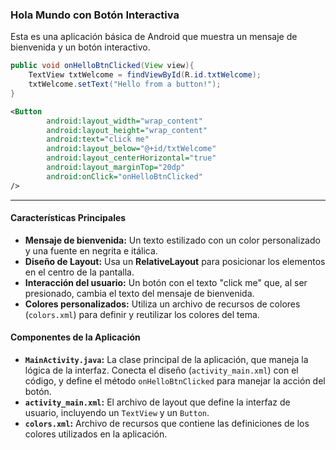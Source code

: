 ### Hola Mundo con Botón Interactiva

Esta es una aplicación básica de Android que muestra un mensaje de bienvenida y un botón interactivo.


```java
public void onHelloBtnClicked(View view){
    TextView txtWelcome = findViewById(R.id.txtWelcome);
    txtWelcome.setText("Hello from a button!");
}
```

```xml
<Button
        android:layout_width="wrap_content"
        android:layout_height="wrap_content"
        android:text="click me"
        android:layout_below="@+id/txtWelcome"
        android:layout_centerHorizontal="true"
        android:layout_marginTop="20dp"
        android:onClick="onHelloBtnClicked"
/>
```

---

#### Características Principales

* **Mensaje de bienvenida:** Un texto estilizado con un color personalizado y una fuente en negrita e itálica.
* **Diseño de Layout:** Usa un **RelativeLayout** para posicionar los elementos en el centro de la pantalla.
* **Interacción del usuario:** Un botón con el texto "click me" que, al ser presionado, cambia el texto del mensaje de bienvenida.
* **Colores personalizados:** Utiliza un archivo de recursos de colores (`colors.xml`) para definir y reutilizar los colores del tema.

#### Componentes de la Aplicación

* **`MainActivity.java`:** La clase principal de la aplicación, que maneja la lógica de la interfaz. Conecta el diseño (`activity_main.xml`) con el código, y define el método `onHelloBtnClicked` para manejar la acción del botón.
* **`activity_main.xml`:** El archivo de layout que define la interfaz de usuario, incluyendo un `TextView` y un `Button`.
* **`colors.xml`:** Archivo de recursos que contiene las definiciones de los colores utilizados en la aplicación.
